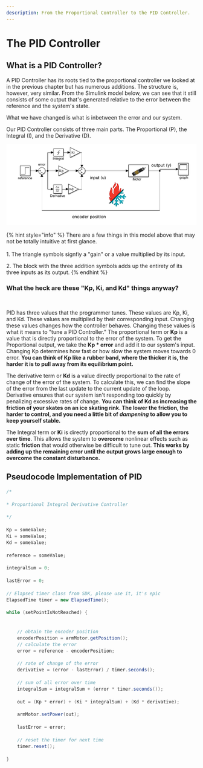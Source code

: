 ```yaml
---
description: From the Proportional Controller to the PID Controller.
---
```


# The PID Controller

## What is a PID Controller?

A PID Controller has its roots tied to the proportional controller we looked at in the previous chapter but has numerous additions. The structure is, however, very similar. From the Simulink model below, we can see that it still consists of some output that's generated relative to the error between the reference and the system's state.

What we have changed is what is inbetween the error and our system.

Our PID Controller consists of three main parts. The Proportional (P), the Integral (I), and the Derivative (D).

![Simulink Model of a PID Controller](../.gitbook/assets/screen-shot-2021-04-10-at-10.54.39-pm.png)



{% hint style="info" %}
There are a few things in this model above that may not be totally intuitive at first glance.  \
\
1\. The triangle symbols signfiy a "gain" or a value multiplied by its input.  &#x20;

2\. The block with the three addition symbols adds up the entirety of its three inputs as its output.&#x20;
{% endhint %}

&#x20;

### What the heck are these "Kp, Ki, and Kd" things anyway?

‌

PID has three values that the programmer tunes. These values are Kp, Ki, and Kd. These values are multiplied by their corresponding input.  Changing these values changes how the controller behaves. Changing these values is what it means to "tune a PID Controller." The proportional term or **Kp** is a value that is directly proportional to the error of the system. To get the Proportional output, we take the **Kp \* error** and add it to our system's input. Changing Kp determines how fast or how slow the system moves towards 0 error. **You can think of Kp like a rubber band, where the thicker it is, the harder it is to pull away from its equilibrium point.**&#x20;

The derivative term or **Kd** is a value directly proportional to the rate of change of the error of the system. To calculate this, we can find the slope of the error from the last update to the current update of the loop. Derivative ensures that our system isn't responding too quickly by penalizing excessive rates of change. **You can think of Kd as increasing the friction of your skates on an ice skating rink. The lower the friction, the harder to control, and you need a little bit of **_**dampening**_** to allow you to keep yourself stable.** &#x20;

The Integral term or **Ki** is directly proportional to the **sum of all the errors over time**. This allows the system to **overcome** nonlinear effects such as static **friction** that would otherwise be difficult to tune out. **This works by adding up the remaining error until the output grows large enough to overcome the constant disturbance.**&#x20;

## Pseudocode Implementation of PID&#x20;

```java
/*

* Proportional Integral Derivative Controller 

*/

Kp = someValue;
Ki = someValue;
Kd = someValue;

reference = someValue;

integralSum = 0;

lastError = 0; 

// Elapsed timer class from SDK, please use it, it's epic
ElapsedTime timer = new ElapsedTime();

while (setPointIsNotReached) {


    // obtain the encoder position 
    encoderPosition = armMotor.getPosition();
    // calculate the error 
    error = reference - encoderPosition;
    
    // rate of change of the error 
    derivative = (error - lastError) / timer.seconds();
    
    // sum of all error over time
    integralSum = integralSum + (error * timer.seconds());

    out = (Kp * error) + (Ki * integralSum) + (Kd * derivative);        
            
    armMotor.setPower(out);

    lastError = error; 
    
    // reset the timer for next time 
    timer.reset();
    
}
```

